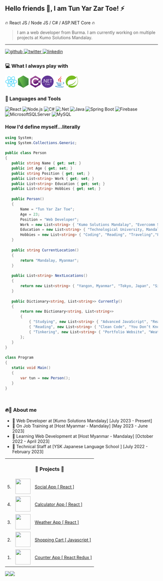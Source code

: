 ## Hello friends 🤟, I am Tun Yar Zar Toe! ⚡
🔥 React JS / Node JS / C# / ASP.NET Core  🔥

> I am a web developer from Burma. I am currently working on multiple projects at Kumo Solutions Mandalay.

---
<a href="https://github.com/tunyarzartoe-coding" target="_blank">
<img src=https://img.shields.io/badge/github-%2324292e.svg?&style=for-the-badge&logo=github&logoColor=white alt=github style="margin-bottom: 5px;" />
</a>
<a href="https://twitter.com/tunyarzartoe" target="_blank">
<img src=https://img.shields.io/badge/twitter-%2300acee.svg?&style=for-the-badge&logo=twitter&logoColor=white alt=twitter style="margin-bottom: 5px;" />
</a>
<a href="https://linkedin.com/in/tunyarzartoe" target="_blank">
<img src=https://img.shields.io/badge/linkedin-%231E77B5.svg?&style=for-the-badge&logo=linkedin&logoColor=white alt=linkedin style="margin-bottom: 5px;" />
</a>

### 💻 What I always play with

<img src="https://github.com/devicons/devicon/blob/master/icons/react/react-original.svg" alt="React logo" width="40" 
  height="40" /><img src="https://github.com/devicons/devicon/blob/master/icons/nodejs/nodejs-original.svg" alt="Node.js logo" width="40" height="40" /><img src="https://github.com/devicons/devicon/blob/master/icons/csharp/csharp-original.svg" alt="C# logo" width="40" height="40" /><img src="https://github.com/devicons/devicon/blob/master/icons/dotnetcore/dotnetcore-original.svg" alt=".NET logo" width="40" height="40" /><img src="https://github.com/devicons/devicon/blob/master/icons/java/java-original.svg" alt="Java logo" width="40" height="40" /><img src="https://github.com/devicons/devicon/blob/master/icons/spring/spring-original.svg" alt="Spring Boot logo" width="40" height="40" />

### 🔭 Languages and Tools</h2>

![React](https://img.shields.io/badge/React-20232A?style=for-the-badge&logo=react&logoColor=61DAFB)
![Node.js](https://img.shields.io/badge/Node.js-339933?style=for-the-badge&logo=nodedotjs&logoColor=white)
![C#](https://img.shields.io/badge/c%23-%23239120.svg?style=for-the-badge&logo=c-sharp&logoColor=white)
![.Net](https://img.shields.io/badge/.NET-5C2D91?style=for-the-badge&logo=.net&logoColor=white)
![Java](https://img.shields.io/badge/Java-007396?style=for-the-badge&logo=java&logoColor=white)
![Spring Boot](https://img.shields.io/badge/Spring%20Boot-6DB33F?style=for-the-badge&logo=spring-boot&logoColor=white)
![Firebase](https://img.shields.io/badge/firebase-%23039BE5.svg?style=for-the-badge&logo=firebase)
![MicrosoftSQLServer](https://img.shields.io/badge/Microsoft%20SQL%20Server-CC2927?style=for-the-badge&logo=microsoft%20sql%20server&logoColor=white)
![MySQL](https://img.shields.io/badge/mysql-%2300f.svg?style=for-the-badge&logo=mysql&logoColor=white)


<h3>How I'd define myself...literally</h3>

 ```C#
using System;
using System.Collections.Generic;

public class Person
{
    public string Name { get; set; }
    public int Age { get; set; }
    public string Position { get; set; }
    public List<string> Work { get; set; }
    public List<string> Education { get; set; }
    public List<string> Hobbies { get; set; }

    public Person()
    {
        Name = "Tun Yar Zar Toe";
        Age = 23;
        Position = "Web Developer";
        Work = new List<string> { "Kumo Solutions Mandalay", "Evercomm Singapore Pte Ltd", "CO2 Connect (CO2X)" };
        Education = new List<string> { "Technological University, Mandalay", "Self-Learning", "Online Courses" };
        Hobbies = new List<string> { "Coding", "Reading", "Traveling","Football" };
    }

    public string CurrentLocation()
    {
        return "Mandalay, Myanmar";
    }

    public List<string> NextLocations()
    {
        return new List<string> { "Yangon, Myanmar", "Tokyo, Japan", "Singapore" };
    }

    public Dictionary<string, List<string>> Currently()
    {
        return new Dictionary<string, List<string>>
        {
            { "Studying", new List<string> { "Advanced JavaScript", "React.js", "Tailwind CSS" } },
            { "Reading", new List<string> { "Clean Code", "You Don’t Know JS", "JavaScript: The Good Parts" } },
            { "Tinkering", new List<string> { "Portfolio Website", "Weather App", "Carbon Footprint Calculator" } }
        };
    }
}

class Program
{
    static void Main()
    {
        var tun = new Person();
    }
}

 ```
 
<br>


### 🔥🤖 About me

- 💼 Web Developer at [Kumo Solutions Mandalay] [July 2023 - Present]
- 💼 On Job Training at [Host Myanmar - Mandalay] [May 2023 - June 2023]
- 💼 Learning Web Development at [Host Myanmar - Mandalay] [October 2022 - April 2023]
- 💼 Technical Staff at [YSK Japanese Language School ] [July 2022 - February 2023]

<table align="start">
  <tr>
    <td colspan="3"><h3 align="center">🚀 Projects 🚀</h3></td>
  </tr>
   <tr>
    <td>5.</td>
    <td><img src="https://cdn-icons-png.flaticon.com/128/719/719680.png" width=50 height=50></td>
    <td><a target="_blank" href="https://react-social-app-gules.vercel.app/"> Social  App [ React ]</a></td>
  </tr>
  <tr>
    <td>4.</td>
    <td><img src="https://cdn-icons-png.flaticon.com/128/891/891175.png" width=50 height=50></td>
    <td><a target="_blank" href="https://react-calculator-app-sandy.vercel.app/"> Calculator App [ React ]</a></td>
  </tr>
  <tr>
    <td>3.</td>
    <td><img src="https://cdn-icons-png.flaticon.com/128/6451/6451205.png" width=50 height=50></td>
    <td><a target="_blank" href="https://react-weather-app-eta-bay.vercel.app/"> Weather App [ React ]</a></td>
  </tr>
  <tr>
    <td>2.</td>
    <td><img src="https://cdn-icons-png.flaticon.com/512/1170/1170576.png" width=50 height=50></td>
    <td><a target="_blank" href="https://shopping-cart-nine-lilac-38.vercel.app/index.html"> Shopping Cart [ Javascript ]</a></td>
  </tr>
    <tr>
    <td>1.</td>
    <td><img src="https://cdn.iconscout.com/icon/free/png-512/free-redux-2336949-1982830.png?f=webp&w=256" width=50 height=50></td>
    <td><a target="_blank" href="https://redux-counter-app-orcin.vercel.app/"> Counter App [ React Redux ]</a></td>
  </tr>
  
</table>

<a href="https://www.adamalston.com/"><img height="137px" src="https://github-readme-stats.vercel.app/api?username=tunyarzartoe-coding&hide_border=true&show_icons=true&include_all_commits=true&count_private=true&line_height=21&text_color=000&icon_color=000&bg_color=0,ea6161,ffc64d,fffc4d,52fa5a&theme=graywhite" /><!-- wi*quL3fcV --><img height="137px" src="https://github-readme-stats.vercel.app/api/top-langs/?username=tunyarzartoe-coding&hide=html&hide_border=true&layout=compact&langs_count=6&exclude_repo=comp426,Redventures-Movie-Quotes&text_color=000&icon_color=fff&bg_color=0,52fa5a,4dfcff,c64dff&theme=graywhite" /></a>
